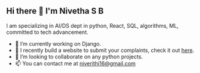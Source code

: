 ## Hi there 👋 I'm Nivetha S B

 I am specializing in AI/DS dept in python, React, SQL, algorithms, ML, committed to tech advancement.

- 🔭 I’m currently working on Django.
- 🌱 I recently build a website to submit your complaints, check it out [here](https://github.com/Springboard-Internship-2024/GrievancePro-Complaint-Management-System_November_2024/tree/NIVETHA-S-B).
- 👯 I’m looking to collaborate on any python projects.
- 📫 You can contact me at niverithi16@gmail.com
<!--
**niverithi/Niverithi** is a ✨ _special_ ✨ repository because its `README.md` (this file) appears on your GitHub profile.

Here are some ideas to get you started:

- 🔭 I’m currently working on ...
- 🌱 I’m currently learning ...
- 👯 I’m looking to collaborate on ...
- 🤔 I’m looking for help with ...
- 💬 Ask me about ...
- 📫 How to reach me: ...
- 😄 Pronouns: ...
- ⚡ Fun fact: ...
-->
